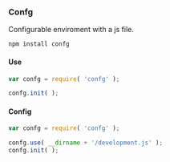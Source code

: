 ### Confg

Configurable enviroment with a js file.

```shell
npm install confg
```

#### Use

```javascript
var confg = require( 'confg' );

confg.init( );
```

#### Config

```javascript
var confg = require( 'confg' );

confg.use( __dirname + '/development.js' );
confg.init( );
```
